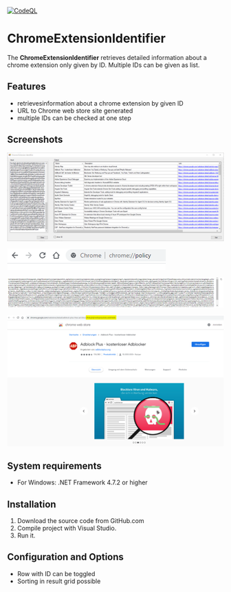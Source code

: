 [![CodeQL](https://github.com/gardian12/ChromeExtensionIdentifier/actions/workflows/codeql-analysis.yml/badge.svg)](https://github.com/gardian12/ChromeExtensionIdentifier/actions/workflows/codeql-analysis.yml)


# ChromeExtensionIdentifier

The **ChromeExtensionIdentifier** retrieves detailed information about a chrome extension only given by ID.
Multiple IDs can be given as list.


## Features

 * retrievesinformation about a chrome extension by given ID
 * URL to Chrome web store site generated
 * multiple IDs can be checked at one step


## Screenshots

![ChromeExtensionIdentifier](documentation/images/ChromeExtensionIdentifier_01.png)

![View Chrome Policies](documentation/images/Chrome_policy_overview.png)

![Example of long ID list](documentation/images/Chrome_plugin_list.png)

![Direct link to details page at Chrome web store](documentation/images/Chrome_plugin_ID.png)


## System requirements

 * For Windows: .NET Framework 4.7.2 or higher


## Installation

 1. Download the source code from GitHub.com
 2. Compile project with Visual Studio.
 3. Run it.


## Configuration and Options

 * Row with ID can be toggled
 * Sorting in result grid possible
